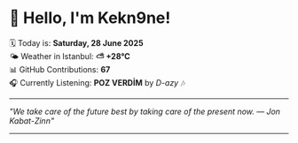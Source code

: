 # 👋 Hello, I'm Kekn9ne!

🗓️ Today is: **Saturday, 28 June 2025**  
🌤️ Weather in Istanbul: **⛅️  +28°C**  
📊 GitHub Contributions: **67**  
🎧 Currently Listening: **POZ VERDİM** by *D-azy* 🎶

---

_"We take care of the future best by taking care of the present now. — *Jon Kabat-Zinn*"_

---
